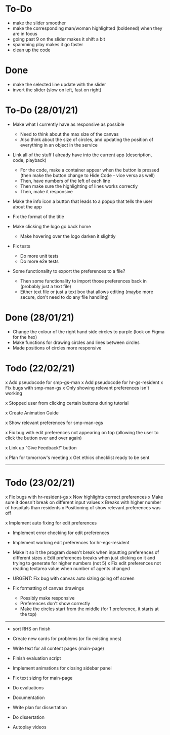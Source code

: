 # To-Do

- make the slider smoother
- make the corresponding man/woman highlighted (boldened) when they are in focus
- going past 9 on the slider makes it shift a bit
- spamming play makes it go faster
- clean up the code

# Done
- make the selected line update with the slider
- invert the slider (slow on left, fast on right)

# To-Do (28/01/21)
- Make what I currently have as responsive as possible
    - Need to think about the max size of the canvas
    - Also think about the size of circles, and updating the position of everything in an object in the service

- Link all of the stuff I already have into the current app (description, code, playback)
    - For the code, make a container appear when the button is pressed (then make the button change to Hide Code - vice versa as well)
    - Then, have numbers of the left of each line
    - Then make sure the highlighting of lines works correctly
    - Then, make it responsive

- Make the info icon a button that leads to a popup that tells the user about the app
- Fix the format of the title
- Make clicking the logo go back home
    - Make hovering over the logo darken it slightly

- Fix tests
    - Do more unit tests
    - Do more e2e tests

- Some functionality to export the preferences to a file?
    - Then some functionality to import those preferences back in (probably just a text file)
    - Either text file or just a text box that allows editing (maybe more secure, don't need to do any file handling)

# Done (28/01/21)
- Change the colour of the right hand side circles to purple (look on Figma for the hex)
- Make functions for drawing circles and lines between circles
- Made positions of circles more responsive




# Todo (22/02/21)
x Add pseudocode for smp-gs-man
x Add pseudocode for hr-gs-resident
x Fix bugs with smp-man-gs
    x Only showing relevant preferences isn't working

x Stopped user from clicking certain buttons during tutorial

x Create Animation Guide

x Show relevant preferences for smp-man-egs

x Fix bug with edit preferences not appearing on top (allowing the user to click the button over and over again)

x Link up "Give Feedback!" button

x Plan for tomorrow's meeting
x Get ethics checklist ready to be sent

-----------------------------

# Todo (23/02/21)

x Fix bugs with hr-resident-gs
    x Now highlights correct preferences
    x Make sure it doesn't break on different input values
    x Breaks with higher number of hospitals than residents
    x Positioning of show relevant preferences was off

x Implement auto fixing for edit preferences
- Implement error checking for edit preferences
- Implement working edit preferences for hr-egs-resident
- Make it so it the program doesn't break when inputting preferences of different sizes
x Edit preferences breaks when just clicking on it and trying to generate for higher numbers (not 5)
x Fix edit preferences not reading textarea value when number of agents changed


- URGENT: Fix bug with canvas auto sizing going off screen
- Fix formatting of canvas drawings
    - Possibly make responsive
    - Preferences don't show correctly
    - Make the circles start from the middle (for 1 preference, it starts at the top)

-----------------------------

- sort RHS on finish

- Create new cards for problems (or fix existing ones)

- Write text for all content pages (main-page)
- Finish evaluation script

- Implement animations for closing sidebar panel

- Fix text sizing for main-page

- Do evaluations

- Documentation

- Write plan for dissertation
- Do dissertation

- Autoplay videos